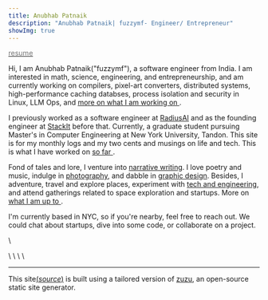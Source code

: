 ```yaml
---
title: Anubhab Patnaik
description: "Anubhab Patnaik| fuzzymf- Engineer/ Entrepreneur"
showImg: true
---
```


[<span style="color: #777;"><i class="fa-file-invoice icon"></i> resume</span>](/resume.pdf)

Hi, I am Anubhab Patnaik("fuzzymf"), a software engineer from India. I am interested in math, science, engineering, and entrepreneurship, and am currently working on compilers, pixel-art converters, distributed systems, high-performance caching databses, process isolation and security in Linux, LLM Ops, and [more on what I am working on  <i class="fa-arrow-right icon" ></i> ](/working.html).

I previously worked as a software engineer at [RadiusAI](https://radius.ai/) and as the founding engineer at [StackIt](https://nowstackit.com) before that. Currently, a graduate student pursuing Master's in Computer Engineering at New York University, Tandon. This site is for my monthly logs and my two cents and musings on life and tech. This is what I have worked on [so far <i class="fa-arrow-right icon" ></i> ](/journey.html).

Fond of tales and lore, I venture into [narrative writing](/blog/#life). I love poetry and music, indulge in [photography](/mementos.html), and dabble in [graphic design](https://dribbble.com/fuzzymf). Besides, I adventure, travel and explore places, experiment with [tech and engineering](/blog/#tech), and attend gatherings related to space exploration and startups. More on [what I am up to <i class="fa-arrow-right icon" ></i> ](/current.html).

I'm currently based in NYC, so if you're nearby, feel free to reach out. We could chat about startups, dive into some code, or collaborate on a project.

[<i class="fa-envelope icon"></i>](mailto:anubhabr50@gmail.com)  \   [<i class="fa-calendar-days icon"></i>](https://cal.com/anubhavp) 

[<i class="fa-github icon"></i>](https://github.com/fuzzymf) \ [<i class="fa-linkedin icon"></i>](https://www.linkedin.com/in/anubhabpatnaik/) \ [<i class="fa-instagram icon"></i>](https://instagram.com/anubhavclicks) \ [<i class="fa-basketball icon"></i>](https://dribbble.com/fuzzymf) \ [<i class="fa-earth-americas icon"></i>](https://anubhavp.dev/explored)

---

This site[(*source*)](https://github.com/fuzzymf/fuzzymf.github.io) is built using a tailored version of [zuzu](https://github.com/fuzzymf/zuzu), an open-source static site generator.
